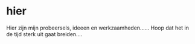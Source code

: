 # hier
Hier zijn mijn probeersels, ideeen en werkzaamheden......
Hoop dat het in de tijd sterk uit gaat breiden....

